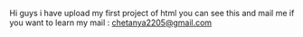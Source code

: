 Hi guys i have upload my first project of html you can see this and mail me if you want to learn
my mail : chetanya2205@gmail.com
